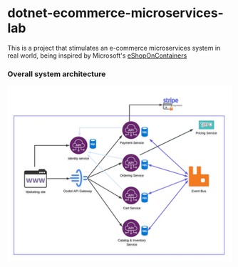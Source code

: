 # dotnet-ecommerce-microservices-lab

This is a project that stimulates an e-commerce microservices system in real world, being inspired by Microsoft's [eShopOnContainers](https://github.com/dotnet-architecture/eShopOnContainers)

### Overall system architecture

![alt text](https://github.com/Minh8181-blz/dotnet-ecommerce-microservices-lab/blob/master/Makta%20Ecommerce.jpeg)
